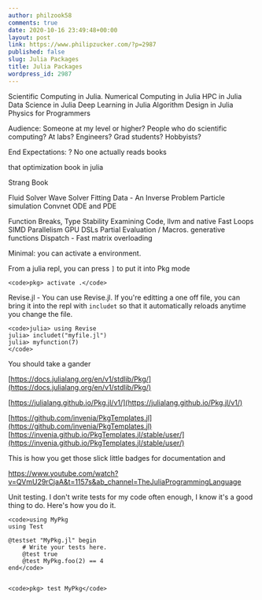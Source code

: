 ```yaml
---
author: philzook58
comments: true
date: 2020-10-16 23:49:48+00:00
layout: post
link: https://www.philipzucker.com/?p=2987
published: false
slug: Julia Packages
title: Julia Packages
wordpress_id: 2987
---
```



Scientific Computing in Julia. Numerical Computing in Julia
HPC in Julia
Data Science in Julia
Deep Learning in Julia
Algorithm Design in Julia
Physics for Programmers



Audience: 
Someone at my level or higher?
People who do scientific computing? At labs?
Engineers?
Grad students?
Hobbyists?

End Expectations:
? No one actually reads books



that optimization book in julia

Strang Book


Fluid Solver
Wave Solver
Fitting Data -
An Inverse Problem
Particle simulation
Convnet
ODE and PDE



Function Breaks, Type Stability
Examining Code, llvm and native
Fast Loops SIMD
Parallelism
GPU
DSLs
Partial Evaluation / Macros. generative functions
Dispatch - Fast matrix overloading




Minimal: you can activate a environment. 

From a julia repl, you can press `]` to put it into Pkg mode

    
    <code>pkg> activate .</code>

Revise.jl - You can use Revise.jl. If you're editting a one off file, you can bring it into the repl with `includet` so that it automatically reloads anytime you change the file.

    
    <code>julia> using Revise
    julia> includet("myfile.jl")
    julia> myfunction(7)
    </code>

You should take a gander

[https://docs.julialang.org/en/v1/stdlib/Pkg/](https://docs.julialang.org/en/v1/stdlib/Pkg/)

[https://julialang.github.io/Pkg.jl/v1/](https://julialang.github.io/Pkg.jl/v1/)

[https://github.com/invenia/PkgTemplates.jl](https://github.com/invenia/PkgTemplates.jl) [https://invenia.github.io/PkgTemplates.jl/stable/user/](https://invenia.github.io/PkgTemplates.jl/stable/user/)

This is how you get those slick little badges for documentation and  

https://www.youtube.com/watch?v=QVmU29rCjaA&t=1157s&ab_channel=TheJuliaProgrammingLanguage

Unit testing. I don't write tests for my code often enough, I know it's a good thing to do. Here's how you do it.

    
    <code>using MyPkg
    using Test
    
    @testset "MyPkg.jl" begin
        # Write your tests here.
        @test true
        @test MyPkg.foo(2) == 4
    end</code>

    
    <code>pkg> test MyPkg</code>

